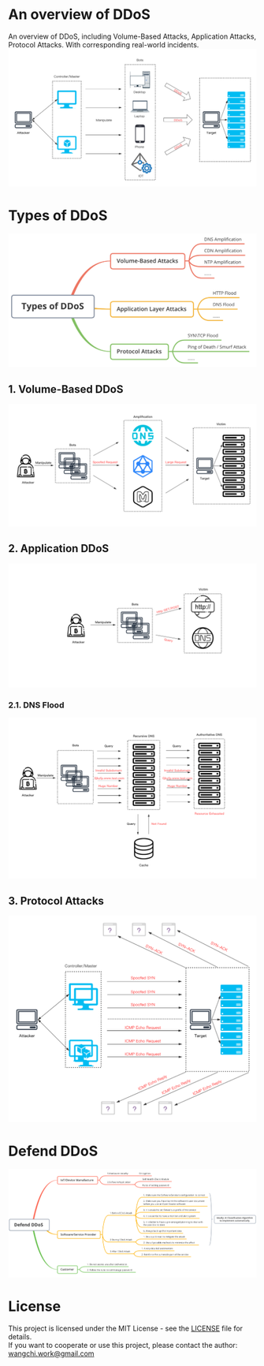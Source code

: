 # An overview of DDoS
An overview of DDoS, including Volume-Based Attacks, Application Attacks, Protocol Attacks. With corresponding real-world incidents.
![DDoS](pic/DDoS.png)

# Types of DDoS
![Type](pic/TypesofDDoS.png)

## 1. Volume-Based DDoS
![Volumetric DDoS](pic/VolumetricDDoS.png)

## 2. Application DDoS
![Application DDoS](pic/ApplicationDDoS.png)

### 2.1. DNS Flood
![DNS Flood](pic/DNSFlood.png)

## 3. Protocol Attacks
![Protocol Attacks](pic/Protocolattacks.png)

# Defend DDoS
![Defend DDoS](pic/DefendDDoS.png)

# License  
This project is licensed under the MIT License - see the [LICENSE](LICENSE) file for details.  
If you want to cooperate or use this project, please contact the author: wangchi.work@gmail.com
